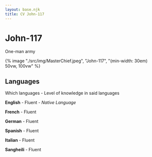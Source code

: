 ```yaml
---
layout: base.njk
title: CV John-117
---
```


# John-117
One-man army

{% image "./src/img/MasterChief.jpeg", "John-117", "(min-width: 30em) 50vw, 100vw" %}

## Languages

Which languages - Level of knowledge in said languages

**English** - Fluent - *Native Language*

**French** - Fluent

**German** - Fluent

**Spanish** - Fluent

**Italian** - Fluent

**Sangheili** - Fluent

